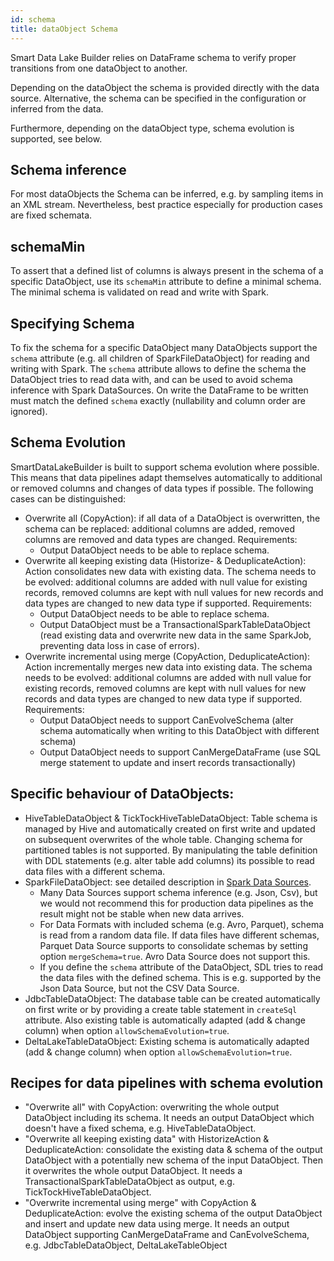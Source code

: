 ```yaml
---
id: schema
title: dataObject Schema
---
```


Smart Data Lake Builder relies on DataFrame schema to verify proper transitions from one dataObject to another. 

Depending on the dataObject the schema is provided directly with the data source. Alternative, the schema can be specified in the configuration or inferred from the data. 

Furthermore, depending on the dataObject type, schema evolution is supported, see below.

## Schema inference
For most dataObjects the Schema can be inferred, e.g. by sampling items in an XML stream.
Nevertheless, best practice especially for production cases are fixed schemata.  

## schemaMin
To assert that a defined list of columns is always present in the schema of a specific DataObject, use its `schemaMin` attribute to define a minimal schema. The minimal schema is validated on read and write with Spark.

## Specifying Schema
To fix the schema for a specific DataObject many DataObjects support the `schema` attribute (e.g. all children of SparkFileDataObject) for reading and writing with Spark.
The `schema` attribute allows to define the schema the DataObject tries to read data with, and can be used to avoid schema inference with Spark DataSources.
On write the DataFrame to be written must match the defined `schema` exactly (nullability and column order are ignored).

<!-- TODO describe sample files -->
<!-- TODO Review all below -->

## Schema Evolution
SmartDataLakeBuilder is built to support schema evolution where possible. This means that data pipelines adapt themselves automatically to additional or removed columns and changes of data types if possible.
The following cases can be distinguished:

* Overwrite all (CopyAction): if all data of a DataObject is overwritten, the schema can be replaced: additional columns are added, removed columns are removed and data types are changed. Requirements:
    * Output DataObject needs to be able to replace schema.
* Overwrite all keeping existing data (Historize- & DeduplicateAction): Action consolidates new data with existing data. The schema needs to be evolved: additional columns are added with null value for existing records, removed columns are kept with null values for new records and data types are changed to new data type if supported. Requirements:
    * Output DataObject needs to be able to replace schema.
    * Output DataObject must be a TransactionalSparkTableDataObject (read existing data and overwrite new data in the same SparkJob, preventing data loss in case of errors).
* Overwrite incremental using merge (CopyAction, DeduplicateAction): Action incrementally merges new data into existing data. The schema needs to be evolved: additional columns are added with null value for existing records, removed columns are kept with null values for new records and data types are changed to new data type if supported. Requirements:
    * Output DataObject needs to support CanEvolveSchema (alter schema automatically when writing to this DataObject with different schema)
    * Output DataObject needs to support CanMergeDataFrame (use SQL merge statement to update and insert records transactionally)


## Specific behaviour of DataObjects:

* HiveTableDataObject & TickTockHiveTableDataObject: Table schema is managed by Hive and automatically created on first write and updated on subsequent overwrites of the whole table. Changing schema for partitioned tables is not supported.
  By manipulating the table definition with DDL statements (e.g. alter table add columns) its possible to read data files with a different schema.
* SparkFileDataObject: see detailed description in [Spark Data Sources](https://spark.apache.org/docs/latest/sql-data-sources.html).
    * Many Data Sources support schema inference (e.g. Json, Csv), but we would not recommend this for production data pipelines as the result might not be stable when new data arrives.
    * For Data Formats with included schema (e.g. Avro, Parquet), schema is read from a random data file. If data files have different schemas, Parquet Data Source supports to consolidate schemas by setting option `mergeSchema=true`. Avro Data Source does not support this.
    * If you define the `schema` attribute of the DataObject, SDL tries to read the data files with the defined schema. This is e.g. supported by the Json Data Source, but not the CSV Data Source.
* JdbcTableDataObject: The database table can be created automatically on first write or by providing a create table statement in `createSql` attribute. Also existing table is automatically adapted (add & change column) when option `allowSchemaEvolution=true`.
* DeltaLakeTableDataObject: Existing schema is automatically adapted (add & change column) when option `allowSchemaEvolution=true`.

## Recipes for data pipelines with schema evolution

* "Overwrite all" with CopyAction: overwriting the whole output DataObject including its schema. It needs an output DataObject which doesn't have a fixed schema, e.g. HiveTableDataObject.
* "Overwrite all keeping existing data" with HistorizeAction & DeduplicateAction: consolidate the existing data & schema of the output DataObject with a potentially new schema of the input DataObject. Then it overwrites the whole output DataObject. It needs a TransactionalSparkTableDataObject as output, e.g. TickTockHiveTableDataObject.
* "Overwrite incremental using merge" with CopyAction & DeduplicateAction: evolve the existing schema of the output DataObject and insert and update new data using merge. It needs an output DataObject supporting CanMergeDataFrame and CanEvolveSchema, e.g. JdbcTableDataObject, DeltaLakeTableObject

